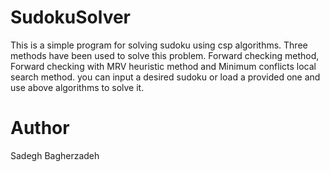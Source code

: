 # SudokuSolver
This is a simple program for solving sudoku using csp algorithms.
Three methods have been used to solve this problem.
Forward checking method, Forward checking with MRV heuristic method and Minimum conflicts local search method.
you can input a desired sudoku or load a provided one and use above algorithms to solve it.

# Author
Sadegh Bagherzadeh
